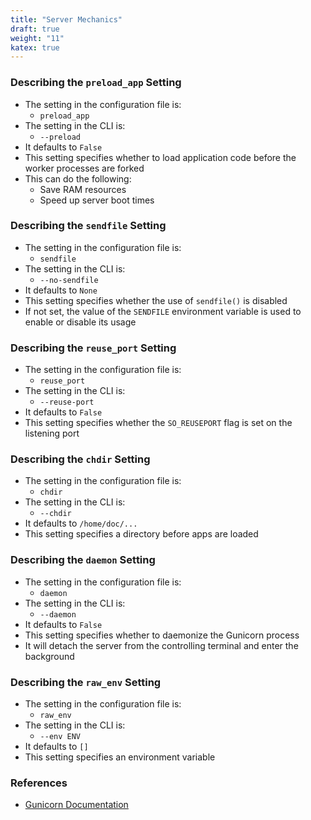 ```yaml
---
title: "Server Mechanics"
draft: true
weight: "11"
katex: true
---
```


### Describing the `preload_app` Setting
- The setting in the configuration file is:
	- `preload_app`
- The setting in the CLI is:
	- `--preload`
- It defaults to `False`
- This setting specifies whether to load application code before the worker processes are forked
- This can do the following:
	- Save RAM resources
	- Speed up server boot times

### Describing the `sendfile` Setting
- The setting in the configuration file is:
	- `sendfile`
- The setting in the CLI is:
	- `--no-sendfile`
- It defaults to `None`
- This setting specifies whether the use of `sendfile()` is disabled
- If not set, the value of the `SENDFILE` environment variable is used to enable or disable its usage

### Describing the `reuse_port` Setting
- The setting in the configuration file is:
	- `reuse_port`
- The setting in the CLI is:
	- `--reuse-port`
- It defaults to `False`
- This setting specifies whether the `SO_REUSEPORT` flag is set on the listening port

### Describing the `chdir` Setting
- The setting in the configuration file is:
	- `chdir`
- The setting in the CLI is:
	- `--chdir`
- It defaults to `/home/doc/...`
- This setting specifies a directory before apps are loaded

### Describing the `daemon` Setting
- The setting in the configuration file is:
	- `daemon`
- The setting in the CLI is:
	- `--daemon`
- It defaults to `False`
- This setting specifies whether to daemonize the Gunicorn process
- It will detach the server from the controlling terminal and enter the background

### Describing the `raw_env` Setting
- The setting in the configuration file is:
	- `raw_env`
- The setting in the CLI is:
	- `--env ENV`
- It defaults to `[]`
- This setting specifies an environment variable

### References
- [Gunicorn Documentation](https://docs.gunicorn.org/en/stable/settings.html#server-mechanics)
